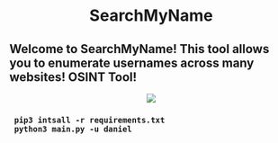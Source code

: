 <div align="center"> <h1> SearchMyName </h1></div>
<h2> Welcome to SearchMyName! This tool allows you to enumerate usernames across many websites! OSINT Tool! </h2>
<div align="center"> <img src="https://www.einvestigator.com/wp-content/uploads/2018/08/open-source-intelligence.jpg"></div>
<div>
  <h3>
<code> pip3 intsall -r requirements.txt </code><br>
<code> python3 main.py -u daniel </code>
  </h3>
</div>
